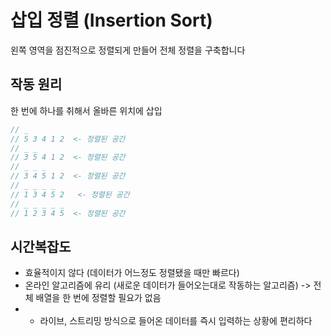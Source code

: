 # 삽입 정렬 (Insertion Sort)

왼쪽 영역을 점진적으로 정렬되게 만들어 전체 정렬을 구축합니다

## 작동 원리

한 번에 하나를 취해서 올바른 위치에 삽입

```js
// _
// 5 3 4 1 2  <- 정렬된 공간
// _ _
// 3 5 4 1 2  <- 정렬된 공간
// _ _ _
// 3 4 5 1 2  <- 정렬된 공간
// _ _ _ _
// 1 3 4 5 2   <- 정렬된 공간
// _ _ _ _ _
// 1 2 3 4 5  <- 정렬된 공간
```

## 시간복잡도

- 효율적이지 않다 (데이터가 어느정도 정렬됐을 때만 빠르다)
- 온라인 알고리즘에 유리 (새로운 데이터가 들어오는대로 작동하는 알고리즘) -> 전체 배열을 한 번에 정렬할 필요가 없음
- - 라이브, 스트리밍 방식으로 들어온 데이터를 즉시 입력하는 상황에 편리하다
